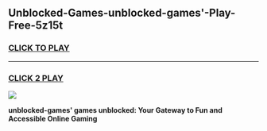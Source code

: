 
## Unblocked-Games-unblocked-games'-Play-Free-5z15t
<h3>
<a href="https://premium76.site?title=unblocked-games'&ref=18A1">CLICK TO PLAY</a></h3>
<hr>

<h3>
<a href="https://premium76.site?title=unblocked-games'&ref=18A1">CLICK 2 PLAY</a>
  
</h3>

<a href="https://premium76.site?title=unblocked-games'&ref=18A1"><img src="https://clearcache.store/games.png"></a>


**unblocked-games' games unblocked: Your Gateway to Fun and Accessible Online Gaming**

